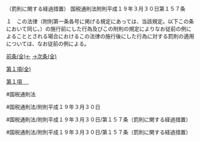 （罰則に関する経過措置）
国税通則法附則平成１９年３月３０日第１５７条

１　この法律（附則第一条各号に掲げる規定にあっては、当該規定。以下この条において同じ。）の施行前にした行為及びこの附則の規定によりなお従前の例によることとされる場合におけるこの法律の施行後にした行為に対する罰則の適用については、なお従前の例による。

[前条(全)←](国税通則法＿＿＿＿附則平成１９年３月３０日第５３条_.md)    [→次条(全)](国税通則法＿＿＿＿附則平成１９年３月３０日第１５８条_.md)

[第１項(全)](国税通則法＿＿＿＿附則平成１９年３月３０日第１５７条第１項_.md)  

[第１項 　 ](国税通則法＿＿＿＿附則平成１９年３月３０日第１５７条第１項.md)  

#国税通則法

#国税通則法/附則平成１９年３月３０日

#国税通則法/附則平成１９年３月３０日/第１５７条（罰則に関する経過措置）

#国税通則法/附則平成１９年３月３０日/第１５７条（罰則に関する経過措置）

